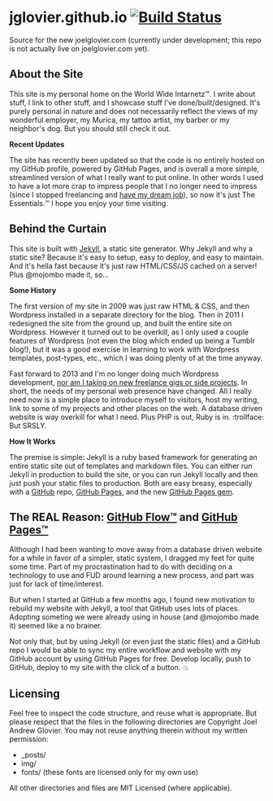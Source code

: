 jglovier.github.io [![Build Status](https://travis-ci.org/jglovier/jglovier.github.io.png)](https://travis-ci.org/jglovier/jglovier.github.io)
==================

Source for the new joelglovier.com (currently under development; this repo is not actually live on joelglovier.com yet).


## About the Site

This site is my personal home on the World Wide Intarnetz™. I write about stuff, I link to other stuff, and I showcase stuff I've done/built/designed. It's purely personal in nature and does not necessarily reflect the views of my wonderful employer, my Murica, my tattoo artist, my barber or my neighbor's dog. But you should still check it out.

**Recent Updates**

The site has recently been updated so that the code is no entirely hosted on my GitHub profile, powered by GitHub Pages, and is overall a more simple, streamlined version of what I really want to put online. In other words I used to have a lot more crap to impress people that I no longer need to impress (since I stopped freelancing and [have my dream job](https://github.com/blog/1522-joel-glovier-is-a-githubber)), so now it's just The Essentials.™ I hope you enjoy your time visiting.

## Behind the Curtain

This site is built with [Jekyll](http://jekyllrb.com/), a static site generator. Why Jekyll and why a static site? Because it's easy to setup, easy to deploy, and easy to maintain. And it's hella fast because it's just raw HTML/CSS/JS cached on a server! Plus @mojombo made it, so...

**Some History**

The first version of my site in 2009 was just raw HTML & CSS, and then Wordpress installed in a separate directory for the blog. Then in 2011 I redesigned the site from the ground up, and built the entire site on Wordpress. However it turned out to be overkill, as I only used a couple features of Wordpress (not even the blog which ended up being a Tumblr blog!), but it was a good exercise in learning to work with Wordpress templates, post-types, etc., which I was doing plenty of at the time anyway.

Fast forward to 2013 and I'm no longer doing much Wordpress development, [nor am I taking on new freelance gigs or side projects](https://github.com/blog/1522-joel-glovier-is-a-githubber). In short, the needs of my personal web presence have changed. All I really need now is a simple place to introduce myself to visitors, host my writing, link to some of my projects and other places on the web. A database driven website is way overkill for what I need. Plus PHP is out, Ruby is in. :trollface: But SRSLY.

**How It Works**

The premise is simple: Jekyll is a ruby based framework for generating an entire static site out of templates and markdown files. You can either run Jekyll in production to build the site, or you can run Jekyll locally and then just push your static files to production. Both are easy breasy, especially with a [GitHub](https://github.com/) repo, [GitHub Pages](http://pages.github.com/), and the new [GitHub Pages gem](https://github.com/blog/1581-cutting-the-github-pages-gem).

## The REAL Reason: [GitHub Flow™](http://scottchacon.com/2011/08/31/github-flow.html) and [GitHub Pages™](http://pages.github.com/)

Although I had been wanting to move away from a database driven website for a while in favor of a simpler, static system, I dragged my feet for quite some time. Part of my procrastination had to do with deciding on a technology to use and FUD around learning a new process, and part was just for lack of time/interest.

But when I started at GitHub a few months ago, I found new motivation to rebuild my website with Jekyll, a tool that GitHub uses lots of places. Adopting someting we were already using in house (and @mojombo made it) seemed like a no brainer.

Not only that, but by using Jekyll (or even just the static files) and a GitHub repo I would be able to sync my entire workflow and website with my GitHub account by using GitHub Pages for free. Develop locally, push to GitHub, deploy to my site with the click of a button. :boom:

## Licensing

Feel free to inspect the code structure, and reuse what is appropriate. But please respect that the files in the following directories are Copyright Joel Andrew Glovier. You may not reuse anything therein without my written permission:
- _posts/
- img/
- fonts/ (these fonts are licensed only for my own use)

All other directories and files are MIT Licensed (where applicable).
